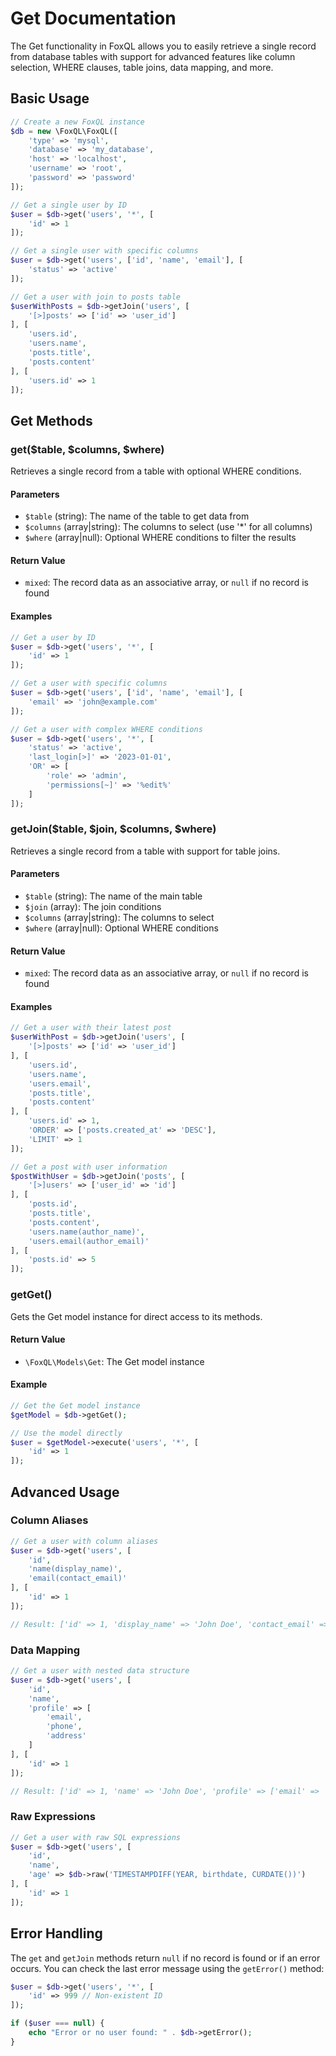 # Get Documentation

The Get functionality in FoxQL allows you to easily retrieve a single record from database tables with support for advanced features like column selection, WHERE clauses, table joins, data mapping, and more.

## Basic Usage

```php
// Create a new FoxQL instance
$db = new \FoxQL\FoxQL([
    'type' => 'mysql',
    'database' => 'my_database',
    'host' => 'localhost',
    'username' => 'root',
    'password' => 'password'
]);

// Get a single user by ID
$user = $db->get('users', '*', [
    'id' => 1
]);

// Get a single user with specific columns
$user = $db->get('users', ['id', 'name', 'email'], [
    'status' => 'active'
]);

// Get a user with join to posts table
$userWithPosts = $db->getJoin('users', [
    '[>]posts' => ['id' => 'user_id']
], [
    'users.id',
    'users.name',
    'posts.title',
    'posts.content'
], [
    'users.id' => 1
]);
```

## Get Methods

### get($table, $columns, $where)

Retrieves a single record from a table with optional WHERE conditions.

#### Parameters

- `$table` (string): The name of the table to get data from
- `$columns` (array|string): The columns to select (use '*' for all columns)
- `$where` (array|null): Optional WHERE conditions to filter the results

#### Return Value

- `mixed`: The record data as an associative array, or `null` if no record is found

#### Examples

```php
// Get a user by ID
$user = $db->get('users', '*', [
    'id' => 1
]);

// Get a user with specific columns
$user = $db->get('users', ['id', 'name', 'email'], [
    'email' => 'john@example.com'
]);

// Get a user with complex WHERE conditions
$user = $db->get('users', '*', [
    'status' => 'active',
    'last_login[>]' => '2023-01-01',
    'OR' => [
        'role' => 'admin',
        'permissions[~]' => '%edit%'
    ]
]);
```

### getJoin($table, $join, $columns, $where)

Retrieves a single record from a table with support for table joins.

#### Parameters

- `$table` (string): The name of the main table
- `$join` (array): The join conditions
- `$columns` (array|string): The columns to select
- `$where` (array|null): Optional WHERE conditions

#### Return Value

- `mixed`: The record data as an associative array, or `null` if no record is found

#### Examples

```php
// Get a user with their latest post
$userWithPost = $db->getJoin('users', [
    '[>]posts' => ['id' => 'user_id']
], [
    'users.id',
    'users.name',
    'users.email',
    'posts.title',
    'posts.content'
], [
    'users.id' => 1,
    'ORDER' => ['posts.created_at' => 'DESC'],
    'LIMIT' => 1
]);

// Get a post with user information
$postWithUser = $db->getJoin('posts', [
    '[>]users' => ['user_id' => 'id']
], [
    'posts.id',
    'posts.title',
    'posts.content',
    'users.name(author_name)',
    'users.email(author_email)'
], [
    'posts.id' => 5
]);
```

### getGet()

Gets the Get model instance for direct access to its methods.

#### Return Value

- `\FoxQL\Models\Get`: The Get model instance

#### Example

```php
// Get the Get model instance
$getModel = $db->getGet();

// Use the model directly
$user = $getModel->execute('users', '*', [
    'id' => 1
]);
```

## Advanced Usage

### Column Aliases

```php
// Get a user with column aliases
$user = $db->get('users', [
    'id',
    'name(display_name)',
    'email(contact_email)'
], [
    'id' => 1
]);

// Result: ['id' => 1, 'display_name' => 'John Doe', 'contact_email' => 'john@example.com']
```

### Data Mapping

```php
// Get a user with nested data structure
$user = $db->get('users', [
    'id',
    'name',
    'profile' => [
        'email',
        'phone',
        'address'
    ]
], [
    'id' => 1
]);

// Result: ['id' => 1, 'name' => 'John Doe', 'profile' => ['email' => 'john@example.com', 'phone' => '123456789', 'address' => '123 Main St']]
```

### Raw Expressions

```php
// Get a user with raw SQL expressions
$user = $db->get('users', [
    'id',
    'name',
    'age' => $db->raw('TIMESTAMPDIFF(YEAR, birthdate, CURDATE())')
], [
    'id' => 1
]);
```

## Error Handling

The `get` and `getJoin` methods return `null` if no record is found or if an error occurs. You can check the last error message using the `getError()` method:

```php
$user = $db->get('users', '*', [
    'id' => 999 // Non-existent ID
]);

if ($user === null) {
    echo "Error or no user found: " . $db->getError();
}
```